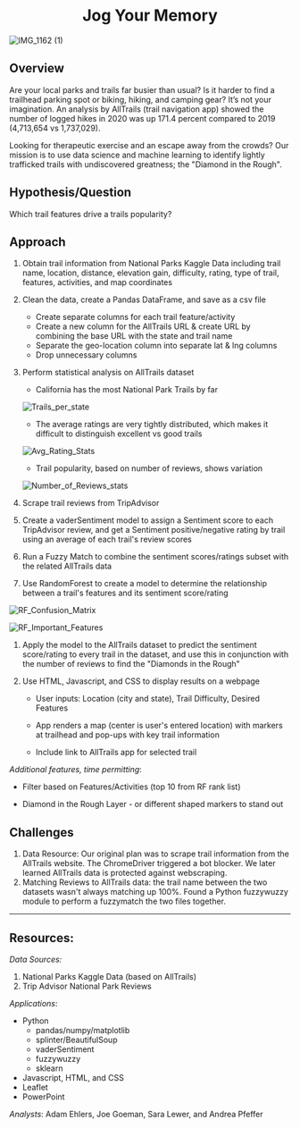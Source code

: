 <h1 align="center">Jog Your Memory</h1>

![IMG_1162 (1)](https://user-images.githubusercontent.com/90863226/155852100-a516656f-60f4-4314-b8f2-a6a4c40d5ba6.jpg)


## Overview
Are your local parks and trails far busier than usual?  Is it harder to find a trailhead parking spot or biking, hiking, and camping gear?  It’s not your imagination.  An analysis by AllTrails (trail navigation app) showed the number of logged hikes in 2020 was up 171.4 percent compared to 2019 (4,713,654 vs 1,737,029).

Looking for therapeutic exercise and an escape away from the crowds?  Our mission is to use data science and machine learning to identify lightly trafficked trails with undiscovered greatness; the "Diamond in the Rough".

## Hypothesis/Question 
Which trail features drive a trails popularity?  
  
## Approach  
  1. Obtain trail information from National Parks Kaggle Data including trail name, location, distance, elevation gain, difficulty, rating, type of trail, features, activities, and map coordinates
  1. Clean the data, create a Pandas DataFrame, and save as a csv file
     * Create separate columns for each trail feature/activity
     * Create a new column for the AllTrails URL & create URL by combining the base URL with the state and trail name
     * Separate the geo-location column into separate lat & lng columns
     * Drop unnecessary columns

  1. Perform statistical analysis on AllTrails dataset
  
     * California has the most National Park Trails by far
     
     ![Trails_per_state](https://user-images.githubusercontent.com/90863226/156673910-6bf1e64a-a5e5-491a-a279-221691d6a463.png)
     
     * The average ratings are very tightly distributed, which makes it difficult to distinguish excellent vs good trails
     
     ![Avg_Rating_Stats](https://user-images.githubusercontent.com/90863226/156673938-3c6bf6a6-e718-4fcd-8992-65df8fabe50c.png)
  
     * Trail popularity, based on number of reviews, shows variation
   
     ![Number_of_Reviews_stats](https://user-images.githubusercontent.com/90863226/156673966-093616a0-1a31-476b-afbf-0a3434e24753.png)
   
  1. Scrape trail reviews from TripAdvisor

  2. Create a vaderSentiment model to assign a Sentiment score to each TripAdvisor review, and get a Sentiment positive/negative rating by trail using an average of each trail's review scores

  1. Run a Fuzzy Match to combine the sentiment scores/ratings subset with the related AllTrails data
  
  1. Use RandomForest to create a model to determine the relationship between a trail's features and its sentiment score/rating
  
  ![RF_Confusion_Matrix](https://user-images.githubusercontent.com/90863226/156674112-0d0ef9b3-edee-4f8a-84af-628a212bc02f.png)
  
  ![RF_Important_Features](https://user-images.githubusercontent.com/90863226/156674129-d6ffabb9-9245-40dd-ac36-b5f1d89ba3d6.png)
  
  1. Apply the model to the AllTrails dataset to predict the sentiment score/rating to every trail in the dataset, and use this in conjunction with the number of reviews to find the "Diamonds in the Rough" 
  
  1. Use HTML, Javascript, and CSS to display results on a webpage
  
     * User inputs: Location (city and state), Trail Difficulty, Desired Features

     * App renders a map (center is user's entered location) with markers at trailhead and pop-ups with key trail information

     * Include link to AllTrails app for selected trail

  _Additional features, time permitting_:
  
  * Filter based on Features/Activities (top 10 from RF rank list)
  
  * Diamond in the Rough Layer - or different shaped markers to stand out

## Challenges
1. Data Resource: Our original plan was to scrape trail information from the AllTrails website.  The ChromeDriver triggered a bot blocker.  We later learned AllTrails data is protected against webscraping.
2. Matching Reviews to AllTrails data: the trail name between the two datasets wasn't always matching up 100%. Found a Python fuzzywuzzy module to perform a fuzzymatch the two files together.

___
## Resources:
_Data Sources:_ 

1. National Parks Kaggle Data (based on AllTrails)
2. Trip Advisor National Park Reviews

_Applications_:
*  Python
   *  pandas/numpy/matplotlib
   *  splinter/BeautifulSoup
   *  vaderSentiment
   *  fuzzywuzzy
   *  sklearn
*  Javascript, HTML, and CSS
*  Leaflet
*  PowerPoint

_Analysts_: Adam Ehlers, Joe Goeman, Sara Lewer, and Andrea Pfeffer
